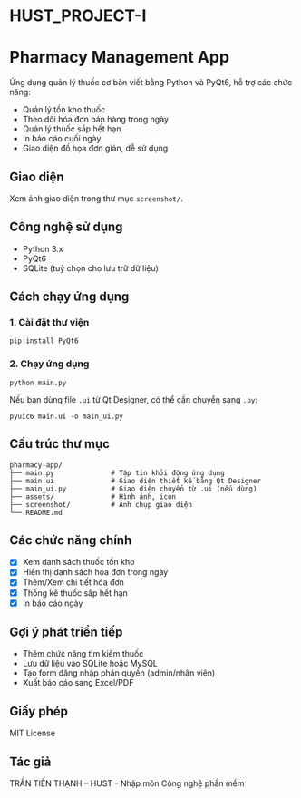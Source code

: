 # HUST_PROJECT-I

# Pharmacy Management App

Ứng dụng quản lý thuốc cơ bản viết bằng Python và PyQt6, hỗ trợ các chức năng:

- Quản lý tồn kho thuốc
- Theo dõi hóa đơn bán hàng trong ngày
- Quản lý thuốc sắp hết hạn
- In báo cáo cuối ngày
- Giao diện đồ họa đơn giản, dễ sử dụng

## Giao diện

Xem ảnh giao diện trong thư mục `screenshot/`.

## Công nghệ sử dụng

- Python 3.x
- PyQt6
- SQLite (tuỳ chọn cho lưu trữ dữ liệu)

## Cách chạy ứng dụng

### 1. Cài đặt thư viện

```
pip install PyQt6
```

### 2. Chạy ứng dụng

```
python main.py
```

Nếu bạn dùng file `.ui` từ Qt Designer, có thể cần chuyển sang `.py`:

```
pyuic6 main.ui -o main_ui.py
```

## Cấu trúc thư mục

```
pharmacy-app/
├── main.py              # Tập tin khởi động ứng dụng
├── main.ui              # Giao diện thiết kế bằng Qt Designer
├── main_ui.py           # Giao diện chuyển từ .ui (nếu dùng)
├── assets/              # Hình ảnh, icon
├── screenshot/          # Ảnh chụp giao diện
└── README.md
```

## Các chức năng chính

- [x] Xem danh sách thuốc tồn kho
- [x] Hiển thị danh sách hóa đơn trong ngày
- [x] Thêm/Xem chi tiết hóa đơn
- [x] Thống kê thuốc sắp hết hạn
- [x] In báo cáo ngày

## Gợi ý phát triển tiếp

- Thêm chức năng tìm kiếm thuốc
- Lưu dữ liệu vào SQLite hoặc MySQL
- Tạo form đăng nhập phân quyền (admin/nhân viên)
- Xuất báo cáo sang Excel/PDF

## Giấy phép

MIT License

## Tác giả

TRẦN TIẾN THẠNH – HUST - Nhập môn Công nghệ phần mềm
